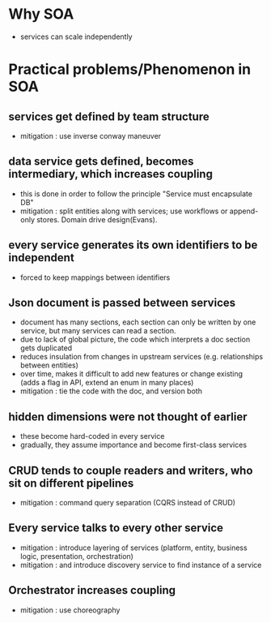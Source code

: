 
# Why SOA

* services can scale independently

# Practical problems/Phenomenon in SOA

## services get defined by team structure
* mitigation : use inverse conway maneuver
 
## data service gets defined, becomes intermediary, which increases coupling
* this is done in order to follow the principle "Service must encapsulate DB"
* mitigation : split entities along with services; use workflows or append-only stores. Domain drive design(Evans).

## every service generates its own identifiers to be independent
* forced to keep mappings between identifiers

## Json document is passed between services
* document has many sections, each section can only be written by one service, but many services can read a section.
* due to lack of global picture, the code which interprets a doc section gets duplicated
* reduces insulation from changes in upstream services (e.g. relationships between entities)
* over time, makes it difficult to add new features or change existing (adds a flag in API, extend an enum in many places)
* mitigation : tie the code with the doc, and version both

## hidden dimensions were not thought of earlier
* these become hard-coded in every service 
* gradually, they assume importance and become first-class services

## CRUD tends to couple readers and writers, who sit on different pipelines
* mitigation : command query separation (CQRS instead of CRUD)

## Every service talks to every other service
* mitigation : introduce layering of services (platform, entity, business logic, presentation, orchestration)
* mitigation : and introduce discovery service to find instance of a service 

## Orchestrator increases coupling
* mitigation : use choreography
